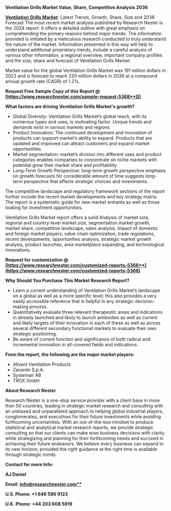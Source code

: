 ﻿**Ventilation Grills Market Value, Share, Competitive Analysis 2036**

[**Ventilation Grills Market**](https://www.researchnester.com/reports/ventilation-grills-market/5368): Latest Trends, Growth, Share, Size and 2036 Forecast The most recent market analysis published by Research Nester is the 2024 report. It offers a detailed outline with great emphasis on comprehending the primary reasons behind major trends. The information provided is initiated by a meticulous research conducted to truly understand the nature of the market. Information presented in this way will help to understand additional proprietary trends, include a careful analysis of various other information, a regional overview, important company profiles and the size, share and forecast of Ventilation Grills Market.

Market value for the global Ventilation Grills Market was 191 million dollars in 2023 and is forecast to reach 220 million dollars in 2036 at a compound annual growth rate (CAGR) of 1.2%.

<a name="_hlk171071039"></a><a name="_hlk171070549"></a>**Request Free Sample Copy of this Report @ [https://www.researchnester.com/sample-request-5368**]()**

**What factors are driving Ventilation Grills Market's growth?**

- Global Diversity: Ventilation Grills Market’s global reach, with its numerous types and uses, is motivating factor. Unique trends and demands exist in various markets and regions.
- Product Innovation: The continued development and innovation of products can support market’s ability to expand. Products that are updated and improved can attract customers and expand market opportunities.
- Market segmentation: market’s division into different uses and product categories enables companies to concentrate on niche markets with potential grow their market share and profitability
- Long-Term Growth Perspective: long-term growth perspective emphasis on growth forecasts for considerable amount of time suggests long-term perspective that affects strategic choices and investments.

The competitive landscape and regulatory framework sections of the report further include the recent market developments and key strategy matrix. The report is a systematic guide for new market entrants as well as those looking for investment opportunities.

Ventilation Grills Market report offers a solid Analysis of market size, regional and country-level market size, segmentation market growth, market share, competitive landscape, sales analysis, impact of domestic and foreign market players, value chain optimization, trade regulations, recent developments, opportunities analysis, strategic market growth analysis, product launches, area marketplace expanding, and technological innovations.

**Request for customization @ [https://www.researchnester.com/customized-reports-5368**](https://www.researchnester.com/customized-reports-5368)**

**Why Should You Purchase This Market Research Report?**

- Learn a current understanding of Ventilation Grills Market’s landscape on a global as well as a more specific level; this also provides a very easily accessible reference that is helpful in any strategic decision-making process.
- Quantitatively evaluate three relevant therapeutic areas and indications in already launched and likely to launch antibodies as well as current and likely targets of their innovation in each of these as well as across several different secondary functional markets to evaluate their own strategic positioning.
- Be aware of current function and significance of both radical and incremental innovation in all-covered fields and indications.

**From the report, the following are the major market players:**

- Allvent Ventilation Products
- Zanardo S.p.A.
- Systemair AB
- TROX GmbH

<a name="_hlk171070200"></a>**About Research Nester**

Research Nester is a one-stop service provider with a client base in more than 50 countries, leading in strategic market research and consulting with an unbiased and unparalleled approach to helping global industrial players, conglomerates, and executives for their future investments while avoiding forthcoming uncertainties. With an out-of-the-box mindset to produce statistical and analytical market research reports, we provide strategic consulting so that our clients can make wise business decisions with clarity while strategizing and planning for their forthcoming needs and succeed in achieving their future endeavors. We believe every business can expand to its new horizon, provided the right guidance at the right time is available through strategic minds.

**Contact for more Info:**

**AJ Daniel**

**Email: [info@researchnester.com**](mailto:info@researchnester.com)**

**U.S. Phone: +1 646 586 9123** 

**U.K. Phone: +44 203 608 5919**
